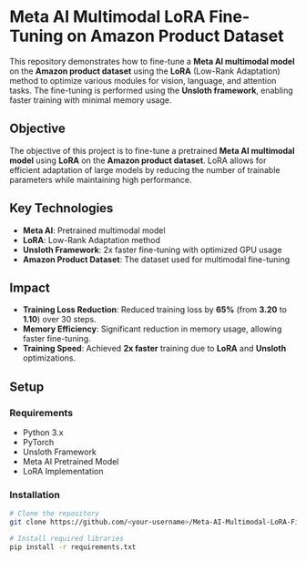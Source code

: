 # Meta AI Multimodal LoRA Fine-Tuning on Amazon Product Dataset

This repository demonstrates how to fine-tune a **Meta AI multimodal model** on the **Amazon product dataset** using the **LoRA** (Low-Rank Adaptation) method to optimize various modules for vision, language, and attention tasks. The fine-tuning is performed using the **Unsloth framework**, enabling faster training with minimal memory usage.

## Objective
The objective of this project is to fine-tune a pretrained **Meta AI multimodal model** using **LoRA** on the **Amazon product dataset**. LoRA allows for efficient adaptation of large models by reducing the number of trainable parameters while maintaining high performance.

## Key Technologies
- **Meta AI**: Pretrained multimodal model
- **LoRA**: Low-Rank Adaptation method
- **Unsloth Framework**: 2x faster fine-tuning with optimized GPU usage
- **Amazon Product Dataset**: The dataset used for multimodal fine-tuning

## Impact
- **Training Loss Reduction**: Reduced training loss by **65%** (from **3.20** to **1.10**) over 30 steps.
- **Memory Efficiency**: Significant reduction in memory usage, allowing faster fine-tuning.
- **Training Speed**: Achieved **2x faster** training due to **LoRA** and **Unsloth** optimizations.

## Setup

### Requirements
- Python 3.x
- PyTorch
- Unsloth Framework
- Meta AI Pretrained Model
- LoRA Implementation

### Installation
```bash
# Clone the repository
git clone https://github.com/<your-username>/Meta-AI-Multimodal-LoRA-Finetuning-Amazon-Dataset.git

# Install required libraries
pip install -r requirements.txt
